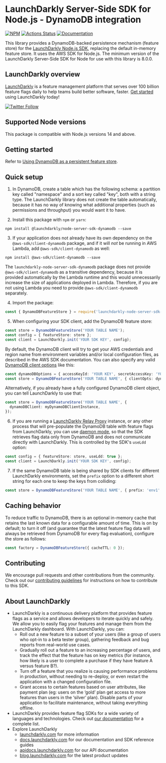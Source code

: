 # LaunchDarkly Server-Side SDK for Node.js - DynamoDB integration

[![NPM][node-dynamodb-npm-badge]][node-dynamodb-npm-link]
[![Actions Status][node-dynamodb-ci-badge]][node-dynamodb-ci]
[![Documentation](https://img.shields.io/static/v1?label=GitHub+Pages&message=API+reference&color=00add8)](https://launchdarkly.github.io/js-core/packages/store/node-server-sdk-dynamodb/docs/)

This library provides a DynamoDB-backed persistence mechanism (feature store) for the [LaunchDarkly Node.js SDK](https://github.com/launchdarkly/js-core/packages/sdk/server-node), replacing the default in-memory feature store. It uses the AWS SDK for Node.js.
The minimum version of the LaunchDarkly Server-Side SDK for Node for use with this library is 8.0.0.

## LaunchDarkly overview

[LaunchDarkly](https://www.launchdarkly.com) is a feature management platform that serves over 100 billion feature flags daily to help teams build better software, faster. [Get started](https://docs.launchdarkly.com/home/getting-started) using LaunchDarkly today!

[![Twitter Follow](https://img.shields.io/twitter/follow/launchdarkly.svg?style=social&label=Follow&maxAge=2592000)](https://twitter.com/intent/follow?screen_name=launchdarkly)

## Supported Node versions

This package is compatible with Node.js versions 14 and above.

## Getting started

Refer to [Using DynamoDB as a persistent feature store](https://docs.launchdarkly.com/sdk/features/storing-data/dynamodb#nodejs-server-side).

## Quick setup

1. In DynamoDB, create a table which has the following schema: a partition key called "namespace" and a sort key called "key", both with a string type. The LaunchDarkly library does not create the table automatically, because it has no way of knowing what additional properties (such as permissions and throughput) you would want it to have.

2. Install this package with `npm` or `yarn`:

`npm install @launchdarkly/node-server-sdk-dynamodb --save`

3. If your application does not already have its own dependency on the `@aws-sdk/client-dynamodb` package, and if it will _not_ be running in AWS Lambda, add `@aws-sdk/client-dynamodb` as well:

`npm install @aws-sdk/client-dynamodb --save`

The `launchdarkly-node-server-sdk-dynamodb` package does not provide `@aws-sdk/client-dynamodb` as a transitive dependency, because it is provided automatically by the Lambda runtime and this would unnecessarily increase the size of applications deployed in Lambda. Therefore, if you are not using Lambda you need to provide `@aws-sdk/client-dynamodb` separately.

4. Import the package:

```typescript
const { DynamoDBFeatureStore } = require('launchdarkly-node-server-sdk-dynamodb');
```

5. When configuring your SDK client, add the DynamoDB feature store:

```typescript
const store = DynamoDBFeatureStore('YOUR TABLE NAME');
const config = { featureStore: store };
const client = LaunchDarkly.init('YOUR SDK KEY', config);
```

By default, the DynamoDB client will try to get your AWS credentials and region name from environment variables and/or local configuration files, as described in the AWS SDK documentation. You can also specify any valid [DynamoDB client options](https://docs.aws.amazon.com/AWSJavaScriptSDK/latest/AWS/DynamoDB.html#constructor-property) like this:

```typescript
const dynamoDBOptions = { accessKeyId: 'YOUR KEY', secretAccessKey: 'YOUR SECRET' };
const store = DynamoDBFeatureStore('YOUR TABLE NAME', { clientOpts: dynamoDBOptions });
```

Alternatively, if you already have a fully configured DynamoDB client object, you can tell LaunchDarkly to use that:

```typescript
const store = DynamoDBFeatureStore('YOUR TABLE NAME', {
  dynamoDBClient: myDynamoDBClientInstance,
});
```

6. If you are running a [LaunchDarkly Relay Proxy](https://github.com/launchdarkly/ld-relay) instance, or any other process that will pre-populate the DynamoDB table with feature flags from LaunchDarkly, you can use [daemon mode](https://github.com/launchdarkly/ld-relay#daemon-mode), so that the SDK retrieves flag data only from DynamoDB and does not communicate directly with LaunchDarkly. This is controlled by the SDK's `useLdd` option:

```typescript
const config = { featureStore: store, useLdd: true };
const client = LaunchDarkly.init('YOUR SDK KEY', config);
```

7. If the same DynamoDB table is being shared by SDK clients for different LaunchDarkly environments, set the `prefix` option to a different short string for each one to keep the keys from colliding:

```typescript
const store = DynamoDBFeatureStore('YOUR TABLE NAME', { prefix: 'env1' });
```

## Caching behavior

To reduce traffic to DynamoDB, there is an optional in-memory cache that retains the last known data for a configurable amount of time. This is on by default; to turn it off (and guarantee that the latest feature flag data will always be retrieved from DynamoDB for every flag evaluation), configure the store as follows:

```typescript
const factory = DynamoDBFeatureStore({ cacheTTL: 0 });
```

## Contributing

We encourage pull requests and other contributions from the community. Check out our [contributing guidelines](CONTRIBUTING.md) for instructions on how to contribute to this SDK.

## About LaunchDarkly

- LaunchDarkly is a continuous delivery platform that provides feature flags as a service and allows developers to iterate quickly and safely. We allow you to easily flag your features and manage them from the LaunchDarkly dashboard. With LaunchDarkly, you can:
  - Roll out a new feature to a subset of your users (like a group of users who opt-in to a beta tester group), gathering feedback and bug reports from real-world use cases.
  - Gradually roll out a feature to an increasing percentage of users, and track the effect that the feature has on key metrics (for instance, how likely is a user to complete a purchase if they have feature A versus feature B?).
  - Turn off a feature that you realize is causing performance problems in production, without needing to re-deploy, or even restart the application with a changed configuration file.
  - Grant access to certain features based on user attributes, like payment plan (eg: users on the ‘gold’ plan get access to more features than users in the ‘silver’ plan). Disable parts of your application to facilitate maintenance, without taking everything offline.
- LaunchDarkly provides feature flag SDKs for a wide variety of languages and technologies. Check out [our documentation](https://docs.launchdarkly.com/sdk) for a complete list.
- Explore LaunchDarkly
  - [launchdarkly.com](https://www.launchdarkly.com/ 'LaunchDarkly Main Website') for more information
  - [docs.launchdarkly.com](https://docs.launchdarkly.com/ 'LaunchDarkly Documentation') for our documentation and SDK reference guides
  - [apidocs.launchdarkly.com](https://apidocs.launchdarkly.com/ 'LaunchDarkly API Documentation') for our API documentation
  - [blog.launchdarkly.com](https://blog.launchdarkly.com/ 'LaunchDarkly Blog Documentation') for the latest product updates

[node-dynamodb-ci-badge]: https://github.com/launchdarkly/js-core/actions/workflows/node-dynamodb.yml/badge.svg
[node-dynamodb-ci]: https://github.com/launchdarkly/js-core/actions/workflows/node-dynamodb.yml
[node-dynamodb-npm-badge]: https://img.shields.io/npm/v/@launchdarkly/node-server-sdk-dynamodb.svg?style=flat-square
[node-dynamodb-npm-link]: https://www.npmjs.com/package/@launchdarkly/node-server-sdk-dynamodb
